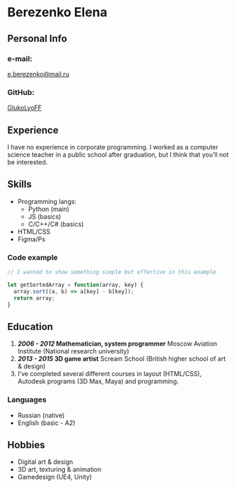 # Berezenko Elena 

## Personal Info

### e-mail:
e.berezenko@mail.ru
### GitHub: 
[GlukoLyoFF](https://github.com/GlukoLyoFF) 

## Experience
I have no experience in corporate programming. I worked as a computer science teacher in a public school after graduation, but I think that you’ll not be interested.

## Skills
- Programming langs:
  * Python (main)  
  * JS (basics)
  * C/C++/C# (basics)
- HTML/CSS
- Figma/Ps

### Code example
```javascript
// I wanted to show something simple but effective in this example

let getSortedArray = function(array, key) {
  array.sort((a, b) => a[key] - b[key]);
  return array;
}
```

## Education
1. **_2006 - 2012_ Mathematician, system programmer** Moscow Aviation Institute (National research university)
2. **_2013 - 2015_ 3D game artist** Scream School (British higher school of art & design)
3. I’ve completed several different courses in layout (HTML/CSS), Autodesk programs (3D Max, Maya) and programming.

### Languages 
- Russian (native)
- English (basic - A2)

## Hobbies
* Digital art & design
* 3D art, texturing & animation
* Gamedesign (UE4, Unity)